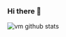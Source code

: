### Hi there 👋
![vm github stats](https://github-readme-stats.vercel.app/api?username=vmlabss&show_icons=true&hide_border=true)

